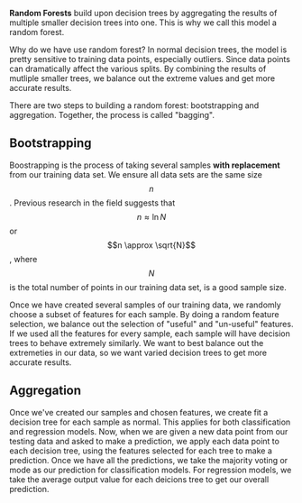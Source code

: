 **Random Forests** build upon decision trees by aggregating the results of multiple smaller decision trees into one. This is why we call this model a random forest.

Why do we have use random forest? In normal decision trees, the model is pretty sensitive to training data points, especially outliers. Since data points can dramatically
affect the various splits. By combining the results of mutliple smaller trees, we balance out the extreme values and get more accurate results.

There are two steps to building a random forest: bootstrapping and aggregation. Together, the process is called "bagging". 

## Bootstrapping

Boostrapping is the process of taking several samples **with replacement** from our training data set. We ensure all data sets are the same size $$n$$. 
Previous research in the field suggests that $$n \approx \ln{N}$$ or $$n \approx \sqrt{N}$$, where $$N$$ is the total number of points in our training data set,
is a good sample size. 

Once we have created several samples of our training data, we randomly choose a subset of features for each sample. By doing a random feature selection, we
balance out the selection of "useful" and "un-useful" features. If we used all the features for every sample, each sample will have decision trees to 
behave extremely similarly. We want to best balance out the extremeties in our data, so we want varied decision trees to get more accurate results.

## Aggregation

Once we've created our samples and chosen features, we create fit a decision tree for each sample as normal. This applies for both classification and regression models.
Now, when we are given a new data point from our testing data and asked to make a prediction, we apply each data point to each decision tree, using the 
features selected for each tree to make a prediction. Once we have all the predictions, we take the majority voting or mode as our prediction for classification models.
For regression models, we take the average output value for each deicions tree to get our overall prediction.

